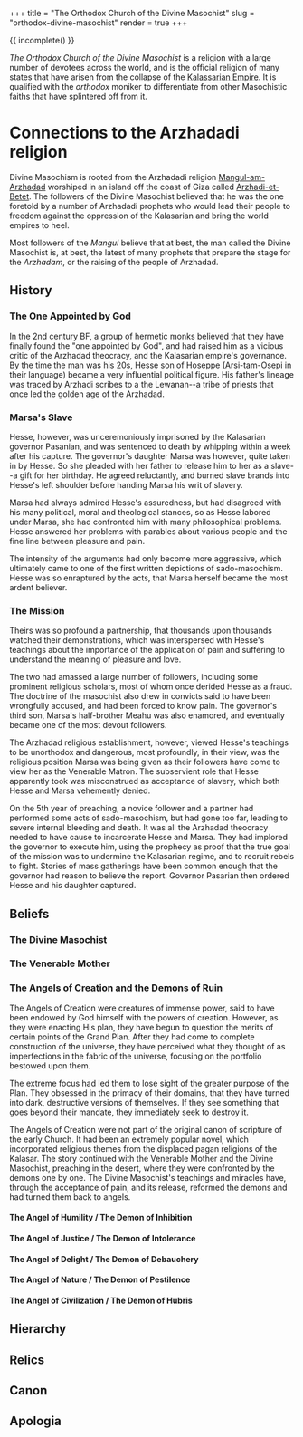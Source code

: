 +++
title = "The Orthodox Church of the Divine Masochist"
slug = "orthodox-divine-masochist"
render = true
+++

{{ incomplete() }}

*The Orthodox Church of the Divine Masochist* is a religion with a large number of devotees across the world, and is the official religion of many states that have arisen from the collapse of the [Kalassarian Empire](@/organizations/kalassarian-empire.md). It is qualified with the *orthodox* moniker to differentiate from other Masochistic faiths that have splintered off from it.

# Connections to the Arzhadadi religion
Divine Masochism is rooted from the Arzhadadi religion [Mangul-am-Arzhadad](@/religions/arzhadad.md) worshiped in an island off the coast of Giza called [Arzhadi-et-Betet](@/locations/arzhadi-et-betet.md). The followers of the Divine Masochist believed that he was the one foretold by a number of Arzhadadi prophets who would lead their people to freedom against the oppression of the Kalasarian and bring the world empires to heel.

Most followers of the *Mangul* believe that at best, the man called the Divine Masochist is, at best, the latest of many prophets that prepare the stage for the *Arzhadam*, or the raising of the people of Arzhadad.

## History

### The One Appointed by God

In the 2nd century BF, a group of hermetic monks believed that they have finally
found the "one appointed by God", and had raised him as a vicious critic of the
Arzhadad theocracy, and the Kalasarian empire's governance. By the time the man 
was his 20s, Hesse son of Hoseppe (Arsi-tam-Osepi in their language) became a
very influential political figure. His father's lineage was traced by Arzhadi
scribes to a the Lewanan--a tribe of priests that once led the golden age of the
Arzhadad. 

### Marsa's Slave

Hesse, however, was unceremoniously imprisoned by the Kalasarian governor
Pasanian, and was sentenced to death by whipping within a week after his
capture. The governor's daughter Marsa was however, quite taken in by Hesse. So
she pleaded with her father to release him to her as a slave--a gift for her
birthday. He agreed reluctantly, and burned slave brands into Hesse's left
shoulder before handing Marsa his writ of slavery. 

Marsa had always admired Hesse's assuredness, but had disagreed with his many
political, moral and theological stances, so as Hesse labored under Marsa, she
had confronted him with many philosophical problems. Hesse answered her problems
with parables about various people and the fine line between pleasure and pain.

The intensity of the arguments had only become more aggressive, which ultimately
came to one of the first written depictions of sado-masochism. Hesse was so
enraptured by the acts, that Marsa herself became the most ardent believer. 

### The Mission

Theirs was so profound a partnership, that thousands upon thousands watched
their demonstrations, which was interspersed with Hesse's teachings about the
importance of the application of pain and suffering to understand the meaning of
pleasure and love.

The two had amassed a large number of followers, including some prominent
religious scholars, most of whom once derided Hesse as a fraud. The doctrine of
the masochist also drew in convicts said to have been wrongfully accused, and
had been forced to know pain. The governor's third son, Marsa's half-brother
Meahu was also enamored, and eventually became one of the most devout followers.

The Arzhadad religious establishment, however, viewed Hesse's teachings to be
unorthodox and dangerous, most profoundly, in their view, was the religious
position Marsa was being given as their followers have come to view her as the
Venerable Matron. The subservient role that Hesse apparently took was
misconstrued as acceptance of slavery, which both Hesse and Marsa vehemently
denied. 

On the 5th year of preaching, a novice follower and a partner had performed some
acts of sado-masochism, but had gone too far, leading to severe internal
bleeding and death. It was all the Arzhadad theocracy needed to have cause to
incarcerate Hesse and Marsa. They had implored the governor to execute him,
using the prophecy as proof that the true goal of the mission was to undermine
the Kalasarian regime, and to recruit rebels to fight. Stories of mass
gatherings have been common enough that the governor had reason to believe the
report. Governor Pasarian then ordered Hesse and his daughter captured.


## Beliefs



### The Divine Masochist

### The Venerable Mother

### The Angels of Creation and the Demons of Ruin

The Angels of Creation were creatures of immense power, said to have been
endowed by God himself with the powers of creation. However, as they were
enacting His plan, they have begun to question the merits of certain points of
the Grand Plan. After they had come to complete construction of the universe,
they have perceived what they thought of as imperfections in the fabric of the
universe, focusing on the portfolio bestowed upon them.

The extreme focus had led them to lose sight of the greater purpose of the Plan.
They obsessed in the primacy of their domains, that they have turned into dark,
destructive versions of themselves. If they see something that goes beyond their
mandate, they immediately seek to destroy it.

The Angels of Creation were not part of the original canon of scripture of the
early Church. It had been an extremely popular novel, which incorporated
religious themes from the displaced pagan religions of the Kalasar. The story
continued with the Venerable Mother and the Divine Masochist, preaching in the
desert, where they were confronted by the demons one by one. The Divine
Masochist's teachings and miracles have, through the acceptance of pain, and its
release, reformed the demons and had turned them back to angels.

#### The Angel of Humility / The Demon of Inhibition

#### The Angel of Justice / The Demon of Intolerance

#### The Angel of Delight / The Demon of Debauchery

#### The Angel of Nature / The Demon of Pestilence

#### The Angel of Civilization / The Demon of Hubris

## Hierarchy

## Relics

## Canon

## Apologia
